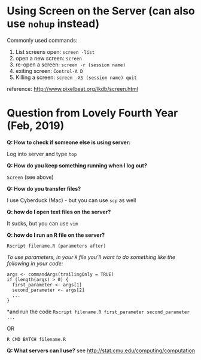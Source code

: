 # Using Screen on the Server (can also use `nohup` instead)

Commonly used commands:

1. List screens open: `screen -list` 
2. open a new screen: `screen`
3. re-open a screen: `screen -r (session name)`
4. exiting screen: `Control-A D`
5. Killing a screen: `screen -XS (session name) quit`

reference: http://www.pixelbeat.org/lkdb/screen.html



# Question from Lovely Fourth Year (Feb, 2019)

**Q: How to check if someone else is using server:**

Log into server and type `top` 

**Q: How do you keep something running when I log out?**

`Screen`  (see above)

**Q: How do you transfer files?**

I use Cyberduck (Mac) - but you can use `scp` as well


**Q: how do I open text files on the server?**

It sucks, but you can use `vim`


**Q: how do I run an R file on the server?**

`Rscript filename.R (parameters after)`


*To use parameters, in your `R` file you'll want to do something like the following in your code:*
```{r}
args <- commandArgs(trailingOnly = TRUE)
if (length(args) > 0) {
  first_parameter <- args[1]
  second_parameter <- args[2]
  ...
}
```
*and run the code `Rscript filename.R first_parameter second_parameter ...` 

OR

`R CMD BATCH filename.R`

**Q: What servers can I use?**
see http://stat.cmu.edu/computing/computation
